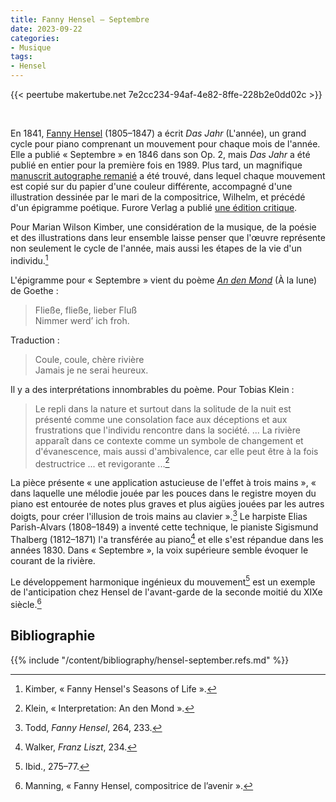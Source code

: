 ```yaml
---
title: Fanny Hensel – Septembre
date: 2023-09-22
categories:
- Musique
tags:
- Hensel
---
```


{{< peertube makertube.net 7e2cc234-94af-4e82-8ffe-228b2e0dd02c >}}

<br>

En 1841, [Fanny Hensel](https://fr.wikipedia.org/wiki/Fanny_Mendelssohn)
(1805–1847) a écrit *Das Jahr* (L'année), un
grand cycle pour piano comprenant un mouvement pour chaque mois de
l'année. Elle a publié « Septembre » en 1846 dans son Op. 2, mais *Das
Jahr* a été publié en entier pour la première fois en 1989. Plus tard,
un magnifique [manuscrit autographe
remanié](http://resolver.staatsbibliothek-berlin.de/SBB00019D1B00000000)
a été trouvé, dans lequel chaque mouvement est copié sur du papier
d'une couleur différente, accompagné d'une illustration dessinée par le
mari de la compositrice, Wilhelm, et précédé d'un épigramme poétique.
Furore Verlag a publié [une édition critique](https://furore-verlag.de/en/produkt/das-jahr-moderne-notenedition-2/).

Pour Marian Wilson Kimber, une considération de la musique, de la
poésie et des illustrations dans leur ensemble laisse penser que
l'œuvre représente non seulement le cycle de l'année, mais aussi les
étapes de la vie d'un individu.[^Kimber]

L'épigramme pour « Septembre » vient du poème [*An den
Mond*](https://de.wikisource.org/wiki/An_den_Mond) (À la lune) de
Goethe :

> Fließe, fließe, lieber Fluß<br>
> Nimmer werd’ ich froh.

Traduction :

> Coule, coule, chère rivière<br>
> Jamais je ne serai heureux.

Il y a des interprétations innombrables du poème. Pour Tobias Klein :

> Le repli dans la nature et surtout dans la solitude de la nuit est
> présenté comme une consolation face aux déceptions et aux
> frustrations que l'individu rencontre dans la société. ... La
> rivière apparaît dans ce contexte comme un symbole de changement et
> d'évanescence, mais aussi d'ambivalence, car elle peut être à la
> fois destructrice ... et revigorante ...[^Klein]

La pièce présente « une application astucieuse de l'effet à trois
mains », « dans laquelle une mélodie jouée par les pouces dans le
registre moyen du piano est entourée de notes plus graves et plus
aigües jouées par les autres doigts, pour créer l'illusion de trois
mains au clavier ».[^Todd_three_hand_technique] Le harpiste Elias
Parish-Alvars (1808–1849) a inventé cette technique, le pianiste
Sigismund Thalberg (1812–1871) l'a transférée au piano[^Walker] et
elle s'est répandue dans les années 1830. Dans « Septembre », la voix
supérieure semble évoquer le courant de la rivière.

Le développement harmonique ingénieux du mouvement[^Todd_September]
est un exemple de l'anticipation chez Hensel de l'avant-garde de la
seconde moitié du XIXe siècle.[^Manning]

## Bibliographie

{{% include "/content/bibliography/hensel-september.refs.md" %}}

[^Kimber]: Kimber, « Fanny Hensel's Seasons of Life ».
[^Klein]: Klein, « Interpretation: An den Mond ».
[^Walker]: Walker, *Franz Liszt*, 234.
[^Todd_three_hand_technique]: Todd, *Fanny Hensel*, 264, 233.
[^Todd_September]: Ibid., 275–77.
[^Manning]: Manning, « Fanny Hensel, compositrice de l’avenir ».
